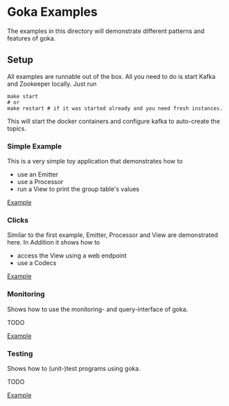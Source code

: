 # Goka Examples

The examples in this directory will demonstrate different patterns and features
of goka.

## Setup
All examples are runnable out of the box. All you need to do is start
Kafka and Zookeeper locally. Just run

```shell
make start
# or
make restart # if it was started already and you need fresh instances.
```

This will start the docker containers and configure kafka to auto-create the topics.

### Simple Example
This is a very simple toy application that demonstrates how to
 * use an Emitter
 * use a Processor
 * run a View to print the group table's values

 [Example](https://github.com/lovoo/goka/tree/master/examples/1-simplest/)

### Clicks
Similar to the first example, Emitter, Processor and View are demonstrated here.
In Addition it shows how to

* access the View using a web endpoint
* use a Codecs

[Example](https://github.com/lovoo/goka/tree/master/examples/2-clicks/)

###  Monitoring
Shows how to use the monitoring- and query-interface of goka.

TODO

[Example](https://github.com/lovoo/goka/tree/master/examples/monitoring)


###  Testing
Shows how to (unit-)test programs using goka.

TODO

[Example](https://github.com/lovoo/goka/tree/master/examples/testing)

